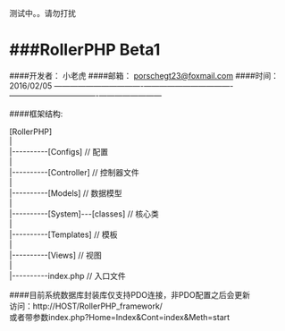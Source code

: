 测试中。。请勿打扰

###RollerPHP Beta1
======================================================================
####开发者：	小老虎
####邮箱：		porschegt23@foxmail.com
####时间：		2016/02/05
———————————-———————————-———————————-————————

####框架结构:  

[RollerPHP]   
|     
|----------[Configs]                         // 配置        
|     
|----------[Controller]                      // 控制器文件     
|     
|----------[Models]				  	 		 // 数据模型     
|     
|----------[System]---[classes]              // 核心类       
|     
|----------[Templates] 						 // 模板    
|    
|----------[Views]							 // 视图     
|     
|----------index.php 						 // 入口文件     




####目前系统数据库封装库仅支持PDO连接，非PDO配置之后会更新       
访问：http://HOST/RollerPHP_framework/        
或者带参数index.php?Home=Index&Cont=index&Meth=start
